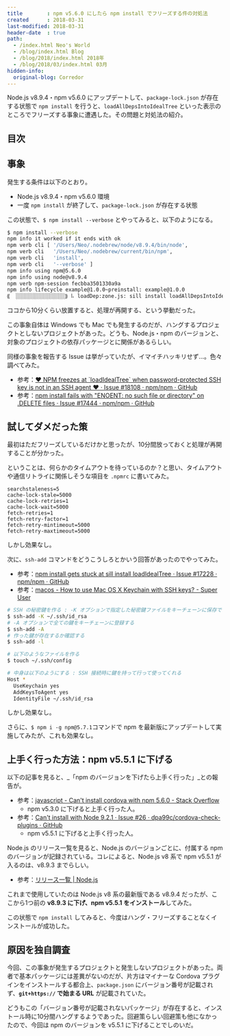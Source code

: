 ```yaml
---
title        : npm v5.6.0 にしたら npm install でフリーズする件の対処法
created      : 2018-03-31
last-modified: 2018-03-31
header-date  : true
path:
  - /index.html Neo's World
  - /blog/index.html Blog
  - /blog/2018/index.html 2018年
  - /blog/2018/03/index.html 03月
hidden-info:
  original-blog: Corredor
---
```


Node.js v8.9.4・npm v5.6.0 にアップデートして、`package-lock.json` が存在する状態で `npm install` を行うと、`loadAllDepsIntoIdealTree` といった表示のところでフリーズする事象に遭遇した。その問題と対処法の紹介。

## 目次

## 事象

発生する条件は以下のとおり。

- Node.js v8.9.4・npm v5.6.0 環境
- 一度 `npm install` が終了して、`package-lock.json` が存在する状態

この状態で、`$ npm install --verbose` とやってみると、以下のようになる。

```bash
$ npm install --verbose
npm info it worked if it ends with ok
npm verb cli [ '/Users/Neo/.nodebrew/node/v8.9.4/bin/node',
npm verb cli   '/Users/Neo/.nodebrew/current/bin/npm',
npm verb cli   'install',
npm verb cli   '--verbose' ]
npm info using npm@5.6.0
npm info using node@v8.9.4
npm verb npm-session fecbba3501330a9a
npm info lifecycle example@1.0.0~preinstall: example@1.0.0
⸨  ░░░░░░░░░░░░░░░░⸩ ⠧ loadDep:zone.js: sill install loadAllDepsIntoIdealTree
```

ココから10分くらい放置すると、処理が再開する、という挙動だった。

この事象自体は Windows でも Mac でも発生するのだが、ハングするプロジェクトとしないプロジェクトがあった。どうも、Node.js・npm のバージョンと、対象のプロジェクトの依存パッケージとに関係があるらしい。

同様の事象を報告する Issue は挙がっていたが、イマイチハッキリせず…。色々調べてみた。

- 参考：[❤️ NPM freezes at \`loadIdealTree\` when password-protected SSH key is not in an SSH agent ❤️ · Issue #18108 · npm/npm · GitHub](https://github.com/npm/npm/issues/18108)
- 参考：[npm install fails with "ENOENT: no such file or directory" on .DELETE files · Issue #17444 · npm/npm · GitHub](https://github.com/npm/npm/issues/17444)

## 試してダメだった策

最初はただフリーズしているだけかと思ったが、10分間放っておくと処理が再開することが分かった。

ということは、何らかのタイムアウトを待っているのか？と思い、タイムアウトや通信リトライに関係しそうな項目を `.npmrc` に書いてみた。

```properties
searchstaleness=5
cache-lock-stale=5000
cache-lock-retries=1
cache-lock-wait=5000
fetch-retries=1
fetch-retry-factor=1
fetch-retry-mintimeout=5000
fetch-retry-maxtimeout=5000
```

しかし効果なし。

次に、`ssh-add` コマンドをどうこうしろとかいう回答があったのでやってみた。

- 参考：[npm install gets stuck at sill install loadIdealTree · Issue #17228 · npm/npm · GitHub](https://github.com/npm/npm/issues/17228#issuecomment-346965324)
- 参考：[macos - How to use Mac OS X Keychain with SSH keys? - Super User](https://superuser.com/questions/88470/how-to-use-mac-os-x-keychain-with-ssh-keys/1155833#1155833)

```bash
# SSH の秘密鍵を作る : -K オプションで指定した秘密鍵ファイルをキーチェーンに保存できる
$ ssh-add -K ~/.ssh/id_rsa
# -A オプションで全ての鍵をキーチェーンに登録する
$ ssh-add -A
# 作った鍵が存在するか確認する
$ ssh-add -l

# 以下のようなファイルを作る
$ touch ~/.ssh/config

# 中身は以下のようにする : SSH 接続時に鍵を持って行って使ってくれる
Host *
  UseKeychain yes
  AddKeysToAgent yes
  IdentityFile ~/.ssh/id_rsa
```

しかし効果なし。

さらに、`$ npm i -g npm@5.7.1`コマンドで npm を最新版にアップデートして実施してみたが、これも効果なし。

## 上手く行った方法：npm v5.5.1 に下げる

以下の記事を見ると、_「npm のバージョンを下げたら上手く行った」_との報告が。

- 参考：[javascript - Can't install cordova with npm 5.6.0 - Stack Overflow](https://stackoverflow.com/questions/47721447/cant-install-cordova-with-npm-5-6-0)
  - npm v5.3.0 に下げると上手く行った人。
- 参考：[Can't install with Node 9.2.1 · Issue #26 · dpa99c/cordova-check-plugins · GitHub](https://github.com/dpa99c/cordova-check-plugins/issues/26)
  - npm v5.5.1 に下げると上手く行った人。

Node.js のリリース一覧を見ると、Node.js のバージョンごとに、付属する npm のバージョンが記録されている。コレによると、Node.js v8 系で npm v5.5.1 が入るのは、v8.9.3 までらしい。

- 参考：[リリース一覧 | Node.js](https://nodejs.org/ja/download/releases/)

これまで使用していたのは Node.js v8 系の最新版である v8.9.4 だったが、ここから1つ前の **v8.9.3 に下げ、npm v5.5.1 をインストール**してみた。

この状態で `npm install` してみると、今度はハング・フリーズすることなくインストールが成功した。

## 原因を独自調査

今回、この事象が発生するプロジェクトと発生しないプロジェクトがあった。両者で基本パッケージには差異がないのだが、片方はマイナーな Cordova プラグインをインストールする都合上、`package.json` にバージョン番号が記載されず、**`git+https://` で始まる URL** が記載されていた。

どうもこの「バージョン番号が記載されないパッケージ」が存在すると、インストール時に10分間ハングするようであった。回避策らしい回避策も他になかったので、今回は npm のバージョンを v5.5.1 に下げることでしのいだ。
